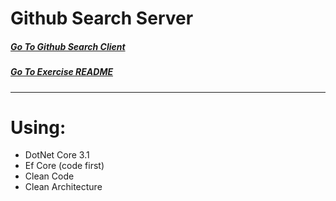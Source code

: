 # Github Search Server  

##### [Go To Github Search Client](https://github.com/AviNessimian/github-search-client-app "Client Side")
##### [Go To Exercise README](/Docs/fullstack-exercise.md)
___

# Using:
  * DotNet Core 3.1
  * Ef Core (code first)
  * Clean Code
  * Clean Architecture 
  
    









